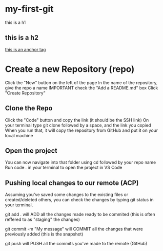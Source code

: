 # my-first-git
this is a h1 

## this is a h2 

[this is an anchor tag](https.www.)

# Create a new Repository (repo)

Click the "New" button on the left of the page
In the name of the repository, give the repo a name
IMPORTANT check the "Add a README.md" box
Click "Create Repository"

## Clone the Repo

Click the "Code" button and copy the link (it should be the SSH link)
On your terminal type git clone followed by a space, and the link you copied
When you run that, it will copy the repository from GitHub and put it on your local machine

## Open the project

You can now navigate into that folder using cd followed by your repo name
Run code . in your terminal to open the project in VS Code

## Pushing local changes to our remote (ACP)

Assuming you've saved some changes to the existing files or created/deleted others, you can check the changes by typing git status in your terminal.

git add . will ADD all the changes made ready to be commited (this is often reffered to as "staging" the changes)

git commit -m "My message" will COMMIT all the changes that were previously added (this is the snapshot)

git push will PUSH all the commits you've made to the remote (GitHub)



